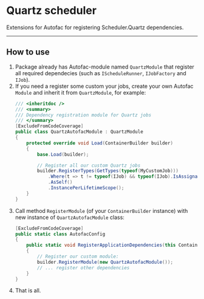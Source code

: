 ﻿# Quartz scheduler

Extensions for Autofac for registering Scheduler.Quartz dependencies.

---

## How to use

1. Package already has Autofac-module named `QuartzModule` that register all required
dependecies (such as `IScheduleRunner`, `IJobFactory` and `IJob`).
2. If you need a register some custom your jobs, create your own Autofac `Module`
and inherit it from `QuartzModule`, for example:
    ```csharp
    /// <inheritdoc />
    /// <summary>
    /// Dependency registration module for Quartz jobs
    /// </summary>
    [ExcludeFromCodeCoverage]
    public class QuartzAutofacModule : QuartzModule
    {
        protected override void Load(ContainerBuilder builder)
        {
            base.Load(builder);

            // Register all our custom Quartz jobs
            builder.RegisterTypes(GetTypes(typeof(MyCustomJob)))
                .Where(t => t != typeof(IJob) && typeof(IJob).IsAssignableFrom(t))
                .AsSelf()
                .InstancePerLifetimeScope();
        }
    }
    ```
3. Call method `RegisterModule` (of your `ContainerBuilder` instance) with 
new instance of `QuartzAutofacModule` class:
    ```csharp
    [ExcludeFromCodeCoverage]
    public static class AutofacConfig
    {
        public static void RegisterApplicationDependencies(this ContainerBuilder builder)
        {
            // Register our custom module:
            builder.RegisterModule(new QuartzAutofacModule());
            // ... register other dependencies
        }
    }
    ```
4. That is all.